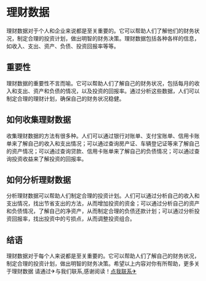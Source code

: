 # 理财数据

理财数据对于个人和企业来说都是至关重要的。它可以帮助人们了解他们的财务状况，制定合理的投资计划，做出明智的财务决策。理财数据包括各种各样的信息，如收入、支出、资产、负债、投资回报率等等。

## 重要性

理财数据的重要性不言而喻。它可以帮助人们了解自己的财务状况，包括每月的收入和支出、资产和负债的情况，以及投资的回报率。通过分析这些数据，人们可以制定合理的理财计划，确保自己的财务状况稳健。

## 如何收集理财数据

收集理财数据的方法有很多种。人们可以通过银行对账单、支付宝账单、信用卡账单来了解自己的收入和支出情况；可以通过查询房产证、车辆登记证等来了解自己的资产情况；可以通过查询贷款、信用卡账单来了解自己的负债情况；可以通过查询投资收益来了解投资的回报率。

## 如何分析理财数据

分析理财数据可以帮助人们制定合理的投资计划。人们可以通过分析自己的收入和支出情况，找出节省支出的方法，从而增加投资的资金；可以通过分析自己的资产和负债情况，了解自己的净资产，从而制定合理的负债还款计划；可以通过分析投资回报率，找出投资中的亏损点，从而调整投资组合。

## 结语

理财数据对于每个人来说都是至关重要的。它可以帮助人们了解自己的财务状况，制定合理的投资计划，做出明智的财务决策。希望以上内容对你有所帮助，更多关于理财数据 请通过✈与我们联系,感谢阅读！[点我联系✈](https://img.k02.cc)